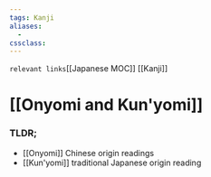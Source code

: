 ```yaml
---
tags: Kanji
aliases: 
  - 
cssclass: 
---
```

`relevant links`[[Japanese MOC]] [[Kanji]]

 # [[Onyomi and Kun'yomi]]

### TLDR;
- [[Onyomi]] Chinese origin readings
- [[Kun'yomi]] traditional Japanese origin reading
